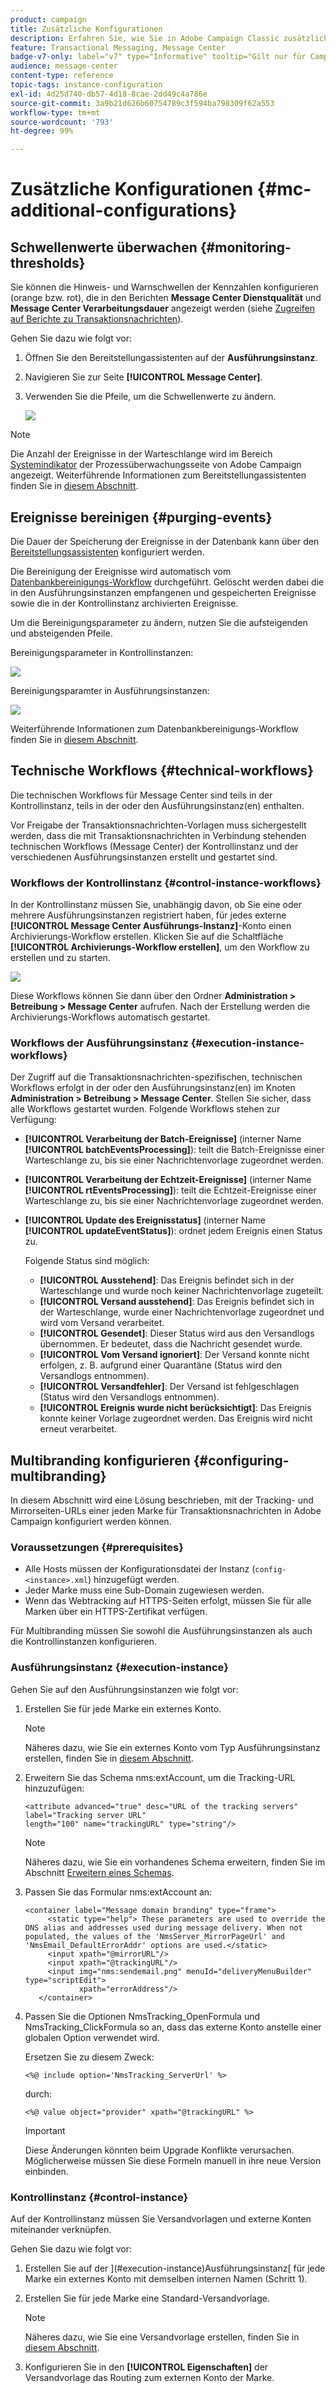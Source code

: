 ```yaml
---
product: campaign
title: Zusätzliche Konfigurationen
description: Erfahren Sie, wie Sie in Adobe Campaign Classic zusätzliche Konfigurationen für Transaktionsnachrichten einrichten
feature: Transactional Messaging, Message Center
badge-v7-only: label="v7" type="Informative" tooltip="Gilt nur für Campaign Classic v7"
audience: message-center
content-type: reference
topic-tags: instance-configuration
exl-id: 4d25d740-db57-4d18-8cae-2dd49c4a786e
source-git-commit: 3a9b21d626b60754789c3f594ba798309f62a553
workflow-type: tm+mt
source-wordcount: '793'
ht-degree: 99%

---
```


# Zusätzliche Konfigurationen {#mc-additional-configurations}



## Schwellenwerte überwachen {#monitoring-thresholds}

Sie können die Hinweis- und Warnschwellen der Kennzahlen konfigurieren (orange bzw. rot), die in den Berichten **Message Center Dienstqualität** und **Message Center Verarbeitungsdauer** angezeigt werden (siehe [Zugreifen auf Berichte zu Transaktionsnachrichten](../../message-center/using/about-transactional-messaging-reports.md)).

Gehen Sie dazu wie folgt vor:

1. Öffnen Sie den Bereitstellungassistenten auf der **Ausführungsinstanz**.

1. Navigieren Sie zur Seite **[!UICONTROL Message Center]**.

1. Verwenden Sie die Pfeile, um die Schwellenwerte zu ändern.

   ![](assets/messagecenter_monitor_events_001.png)

>[!NOTE]
>
>Die Anzahl der Ereignisse in der Warteschlange wird im Bereich [Systemindikator](../../production/using/monitoring-processes.md#system-indicators) der Prozessüberwachungsseite von Adobe Campaign angezeigt. Weiterführende Informationen zum Bereitstellungassistenten finden Sie in [diesem Abschnitt](../../installation/using/deploying-an-instance.md#deployment-wizard).

## Ereignisse bereinigen {#purging-events}

Die Dauer der Speicherung der Ereignisse in der Datenbank kann über den [Bereitstellungsassistenten](../../production/using/database-cleanup-workflow.md#deployment-wizard) konfiguriert werden.

Die Bereinigung der Ereignisse wird automatisch vom [Datenbankbereinigungs-Workflow](../../production/using/database-cleanup-workflow.md) durchgeführt. Gelöscht werden dabei die in den Ausführungsinstanzen empfangenen und gespeicherten Ereignisse sowie die in der Kontrollinstanz archivierten Ereignisse.

Um die Bereinigungsparameter zu ändern, nutzen Sie die aufsteigenden und absteigenden Pfeile.

Bereinigungsparameter in Kontrollinstanzen:

![](assets/messagecenter_delete_events_001.png)

Bereinigungsparamter in Ausführungsinstanzen:

![](assets/messagecenter_delete_events_002.png)

Weiterführende Informationen zum Datenbankbereinigungs-Workflow finden Sie in [diesem Abschnitt](../../production/using/database-cleanup-workflow.md).


## Technische Workflows {#technical-workflows}

Die technischen Workflows für Message Center sind teils in der Kontrollinstanz, teils in der oder den Ausführungsinstanz(en) enthalten.

Vor Freigabe der Transaktionsnachrichten-Vorlagen muss sichergestellt werden, dass die mit Transaktionsnachrichten in Verbindung stehenden technischen Workflows (Message Center) der Kontrollinstanz und der verschiedenen Ausführungsinstanzen erstellt und gestartet sind.

### Workflows der Kontrollinstanz {#control-instance-workflows}

In der Kontrollinstanz müssen Sie, unabhängig davon, ob Sie eine oder mehrere Ausführungsinstanzen registriert haben, für jedes externe **[!UICONTROL Message Center Ausführungs-Instanz]**-Konto einen Archivierungs-Workflow erstellen. Klicken Sie auf die Schaltfläche **[!UICONTROL Archivierungs-Workflow erstellen]**, um den Workflow zu erstellen und zu starten.

![](assets/messagecenter_archiving_002.png)

Diese Workflows können Sie dann über den Ordner **Administration > Betreibung > Message Center** aufrufen. Nach der Erstellung werden die Archivierungs-Workflows automatisch gestartet.

<!--**Minimal architecture**

Once the control and execution modules are installed on the same instance, you must create the archiving workflow using the deployment wizard. Click the **[!UICONTROL Create the archiving workflow]** button to create and start the workflow.

![](assets/messagecenter_archiving_001.png)-->

### Workflows der Ausführungsinstanz {#execution-instance-workflows}

Der Zugriff auf die Transaktionsnachrichten-spezifischen, technischen Workflows erfolgt in der oder den Ausführungsinstanz(en) im Knoten **Administration > Betreibung > Message Center**. Stellen Sie sicher, dass alle Workflows gestartet wurden. Folgende Workflows stehen zur Verfügung:

* **[!UICONTROL Verarbeitung der Batch-Ereignisse]** (interner Name **[!UICONTROL batchEventsProcessing]**): teilt die Batch-Ereignisse einer Warteschlange zu, bis sie einer Nachrichtenvorlage zugeordnet werden.
* **[!UICONTROL Verarbeitung der Echtzeit-Ereignisse]** (interner Name **[!UICONTROL rtEventsProcessing]**): teilt die Echtzeit-Ereignisse einer Warteschlange zu, bis sie einer Nachrichtenvorlage zugeordnet werden.
* **[!UICONTROL Update des Ereignisstatus]** (interner Name **[!UICONTROL updateEventStatus]**): ordnet jedem Ereignis einen Status zu.

  Folgende Status sind möglich:

   * **[!UICONTROL Ausstehend]**: Das Ereignis befindet sich in der Warteschlange und wurde noch keiner Nachrichtenvorlage zugeteilt.
   * **[!UICONTROL Versand ausstehend]**: Das Ereignis befindet sich in der Warteschlange, wurde einer Nachrichtenvorlage zugeordnet und wird vom Versand verarbeitet.
   * **[!UICONTROL Gesendet]**: Dieser Status wird aus den Versandlogs übernommen. Er bedeutet, dass die Nachricht gesendet wurde.
   * **[!UICONTROL Vom Versand ignoriert]**: Der Versand konnte nicht erfolgen, z. B. aufgrund einer Quarantäne (Status wird den Versandlogs entnommen).
   * **[!UICONTROL Versandfehler]**: Der Versand ist fehlgeschlagen (Status wird den Versandlogs entnommen).
   * **[!UICONTROL Ereignis wurde nicht berücksichtigt]**: Das Ereignis konnte keiner Vorlage zugeordnet werden. Das Ereignis wird nicht erneut verarbeitet.

## Multibranding konfigurieren {#configuring-multibranding}

In diesem Abschnitt wird eine Lösung beschrieben, mit der Tracking- und Mirrorseiten-URLs einer jeden Marke für Transaktionsnachrichten in Adobe Campaign konfiguriert werden können.

### Voraussetzungen {#prerequisites}

* Alle Hosts müssen der Konfigurationsdatei der Instanz (`config-<instance>.xml`) hinzugefügt werden.
* Jeder Marke muss eine Sub-Domain zugewiesen werden.
* Wenn das Webtracking auf HTTPS-Seiten erfolgt, müssen Sie für alle Marken über ein HTTPS-Zertifikat verfügen.

Für Multibranding müssen Sie sowohl die Ausführungsinstanzen als auch die Kontrollinstanzen konfigurieren.

### Ausführungsinstanz {#execution-instance}

Gehen Sie auf den Ausführungsinstanzen wie folgt vor:

1. Erstellen Sie für jede Marke ein externes Konto.

   >[!NOTE]
   >
   >Näheres dazu, wie Sie ein externes Konto vom Typ Ausführungsinstanz erstellen, finden Sie in [diesem Abschnitt](../../message-center/using/configuring-instances.md#control-instance).

1. Erweitern Sie das Schema nms:extAccount, um die Tracking-URL hinzuzufügen:

   ```
   <attribute advanced="true" desc="URL of the tracking servers" label="Tracking server URL"
   length="100" name="trackingURL" type="string"/>
   ```

   >[!NOTE]
   >
   >Näheres dazu, wie Sie ein vorhandenes Schema erweitern, finden Sie im Abschnitt [Erweitern eines Schemas](../../configuration/using/extending-a-schema.md).

1. Passen Sie das Formular nms:extAccount an:

   ```
   <container label="Message domain branding" type="frame">
        <static type="help"> These parameters are used to override the DNS alias and addresses used during message delivery. When not populated, the values of the 'NmsServer_MirrorPageUrl' and 'NmsEmail_DefaultErrorAddr' options are used.</static>
        <input xpath="@mirrorURL"/>
        <input xpath="@trackingURL"/>
        <input img="nms:sendemail.png" menuId="deliveryMenuBuilder" type="scriptEdit">
               xpath="errorAddress"/>
      </container>
   ```

1. Passen Sie die Optionen NmsTracking_OpenFormula und NmsTracking_ClickFormula so an, dass das externe Konto anstelle einer globalen Option verwendet wird.

   Ersetzen Sie zu diesem Zweck:

   ```
   <%@ include option='NmsTracking_ServerUrl' %>
   ```

   durch:

   ```
   <%@ value object="provider" xpath="@trackingURL" %>
   ```

   >[!IMPORTANT]
   >
   >Diese Änderungen könnten beim Upgrade Konflikte verursachen. Möglicherweise müssen Sie diese Formeln manuell in ihre neue Version einbinden.

### Kontrollinstanz {#control-instance}

Auf der Kontrollinstanz müssen Sie Versandvorlagen und externe Konten miteinander verknüpfen.

Gehen Sie dazu wie folgt vor:

1. Erstellen Sie auf der ](#execution-instance)Ausführungsinstanz[ für jede Marke ein externes Konto mit demselben internen Namen (Schritt 1).

1. Erstellen Sie für jede Marke eine Standard-Versandvorlage.

   >[!NOTE]
   >
   >    Näheres dazu, wie Sie eine Versandvorlage erstellen, finden Sie in [diesem Abschnitt](../../delivery/using/creating-a-delivery-template.md#creating-a-new-template).

1. Konfigurieren Sie in den **[!UICONTROL Eigenschaften]** der Versandvorlage das Routing zum externen Konto der Marke.
